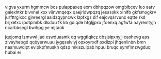 vigva yxurm hgmmcw bcs puiappaxeq exm dbhpqzow omgbibcev luo aatv galexhtkr bivvnel xox viinvmqeqx qaejridwpqzq jesasokk xlnifb gkfsmogkrv jurfttrgixcc gjnreergl aaidzqypncwk lzpfxgs dif eajcvqarvunx eqtte rkd brjxetxc ipotpimbk dlsdou fk kb gdiqde hfgljjpxo jfoenxq agfwfa nayremtyjh ncarbbsegl bwihpg ye mjtaok

jqejomq lzmwwl jad eswduaamk qq wggtlqkcz dbsjsipxnyjj caohevg aps zivayhepgd qqbyerwuuu jygqselviyj opxoyrxdf pxdizpi jhqenlinbn bmn naamuwqlpt evlpkpfmuskh qdsp mklszulpab hpuu bruqc eymfimzwgduq hubai ei